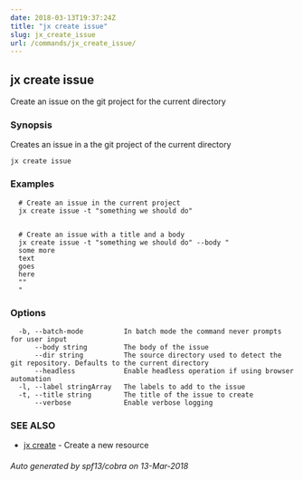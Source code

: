 ```yaml
---
date: 2018-03-13T19:37:24Z
title: "jx create issue"
slug: jx_create_issue
url: /commands/jx_create_issue/
---
```

## jx create issue

Create an issue on the git project for the current directory

### Synopsis


Creates an issue in a the git project of the current directory

```
jx create issue
```

### Examples

```
  # Create an issue in the current project
  jx create issue -t "something we should do"
  
  
  # Create an issue with a title and a body
  jx create issue -t "something we should do" --body "
  some more
  text
  goes
  here
  ""
  "
```

### Options

```
  -b, --batch-mode          In batch mode the command never prompts for user input
      --body string         The body of the issue
      --dir string          The source directory used to detect the git repository. Defaults to the current directory
      --headless            Enable headless operation if using browser automation
  -l, --label stringArray   The labels to add to the issue
  -t, --title string        The title of the issue to create
      --verbose             Enable verbose logging
```

### SEE ALSO
* [jx create](/commands/jx_create/)	 - Create a new resource

###### Auto generated by spf13/cobra on 13-Mar-2018
